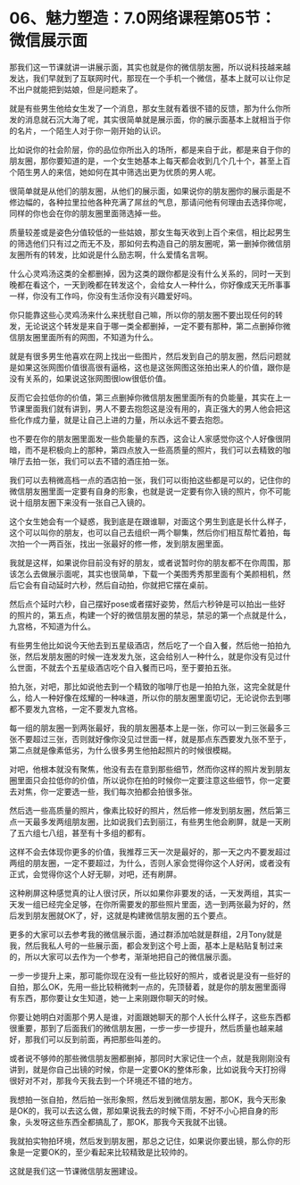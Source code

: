 # 06、魅力塑造：7.0网络课程第05节：微信展示面

那我们这一节课就讲一讲展示面，其实也就是你的微信朋友圈，所以说科技越来越发达，我们早就到了互联网时代，那现在一个手机一个微信，基本上就可以让你足不出户就能把到姑娘，但是问题来了。

就是有些男生他给女生发了一个消息，那女生就有着很不错的反馈，那为什么你所发的消息就石沉大海了呢，其实很简单就是展示面，你的展示面基本上就相当于你的名片，一个陌生人对于你一刚开始的认识。

比如说你的社会阶层，你的品位你所出入的场所，都是来自于此，都是来自于你的朋友圈，那你要知道的是，一个女生她基本上每天都会收到几个几十个，甚至上百个陌生男人的来信，她如何在其中筛选出更为优质的男人呢。

很简单就是从他们的朋友圈，从他们的展示面，如果说你的朋友圈你的展示面是不修边幅的，各种拉里拉他各种充满了屌丝的气息，那请问他有何理由去选择你呢，同样的你也会在你的朋友圈里面筛选掉一些。

质量较差或是姿色分值较低的一些姑娘，那女生每天收到上百个来信，相比起男生的筛选他们只有过之而无不及，那如何去构造自己的朋友圈呢，第一删掉你微信朋友圈所有的转发，比如说是什么励志啊，什么爱情名言啊。

什么心灵鸡汤这类的全都删掉，因为这类的跟你都是没有什么关系的，同时一天到晚都在看这个，一天到晚都在转发这个，会给女人一种什么，你好像成天无所事事一样，你没有工作吗，你没有生活你没有兴趣爱好吗。

你只能靠这些心灵鸡汤来什么来抚慰自己嘛，所以你的朋友圈不要出现任何的转发，无论说这个转发是来自于哪一类全都删掉，一定不要有那种，第二点删掉你微信朋友圈里面所有的网图，不知道为什么。

就是有很多男生他喜欢在网上找出一些图片，然后发到自己的朋友圈，然后问题就是如果这张网图价值很高很有逼格，这也是这张网图这张拍出来人的价值，跟你是没有关系的，如果说这张网图很low很低价值。

反而它会拉低你的价值，第三点删掉你微信朋友圈里面所有的负能量，其实在上一节课里面我们就有讲到，男人不要去抱怨这是没有用的，真正强大的男人他会把这些化作成力量，就是让自己上进的力量，所以永远不要去抱怨。

也不要在你的朋友圈里面发一些负能量的东西，这会让人家感觉你这个人好像很阴暗，而不是积极向上的那种，第四点放入一些高质量的照片，我们可以去精致的咖啡厅去拍一张，我们可以去不错的酒庄拍一张。

我们可以去稍微高档一点的酒店拍一张，我们可以街拍这些都是可以的，记住你的微信朋友圈里面一定要有自身的形象，也就是说一定要有你入镜的照片，你不可能说十组朋友圈下来没有一张自己入镜的。

这个女生她会有一个疑惑，我到底是在跟谁聊，对面这个男生到底是长什么样子，这个可以叫你的朋友，也可以自己去组织一两个聊集，然后你们相互帮忙着拍，每次拍一个一两百张，找出一张最好的修一修，发到朋友圈里面。

我就是这样，如果说你目前没有好的朋友，或者说暂时你的朋友都不在你周围，那该怎么去做展示面呢，其实也很简单，下载一个美图秀秀那里面有个美颜相机，然后它会有自动延时六秒，然后自动拍，你就把它摆在桌前。

然后点个延时六秒，自己摆好pose或者摆好姿势，然后六秒钟是可以拍出一些好的照片的，第五点，构建一个好的微信朋友圈的禁忌，禁忌的第一个点就是什么，九宫格，不知道为什么。

有些男生他比如说今天他去到五星级酒店，然后吃了一个自入餐，然后他一拍拍九张，然后发朋友圈的时候一连发发九张，这会给别人一种什么，就是你没有见过什么世面，不就去个五星级酒店吃个自入餐而已吗，至于要拍五张。

拍九张，对吧，那比如说他去到一个精致的咖啡厅也是一拍拍九张，这完全就是什么，给人一种好像在炫耀的一种味道，所以你的朋友圈里面切记，无论说你去到哪都不要发九宫格，一定不要发九宫格。

每一组的朋友圈一到两张最好，我的朋友圈基本上是一张，你可以一到三张最多三张不要超过三张，否则就好像你没见过世面一样，就是那点东西要发九张不至于，第二点就是像素低劣，为什么很多男生他拍起照片的时候很模糊。

对吧，他根本就没有聚焦，他没有去在意到那些细节，然而你这样的照片发到朋友圈里面只会拉低你的价值，所以说你在拍的时候你一定要注意这些细节，你一定要去对焦，你一定要选一些，我们每次拍都会拍很多张。

然后选一些高质量的照片，像素比较好的照片，然后修一修发到朋友圈，然后第三点一天最多发两组朋友圈，比如说我们去到丽江，有些男生他会刷屏，就是一天刷了五六组七八组，甚至有十多组的都有。

这样不会去体现你更多的价值，我推荐三天一次是最好的，那一天之内不要发超过两组的朋友圈，一定不要超过，为什么，否则人家会觉得你这个人好闲，或者没有正式，会觉得你这个人好无聊，对吧，还有刷屏。

这种刷屏这种感觉真的让人很讨厌，所以如果你非要发的话，一天发两组，其实一天发一组已经完全足够，在你所需要发的那些照片里面，选一到两张最为好的，然后发到朋友圈就OK了，好，这就是构建微信朋友圈的五个要点。

更多的大家可以去参考我的微信展示面，通过群添加哈就是群组，2月Tony就是我，然后我私人号的一些展示面，都会发到这个号上面，基本上是粘贴复制过来的，所以大家可以去作为一个参考，渐渐地把自己的微信展示面。

一步一步提升上来，那可能你现在没有一些比较好的照片，或者说是没有一些好的自拍，那么OK，先用一些比较稍微刺一点的，先顶替着，就是你的朋友圈里面得有东西，那你要让女生知道，她一上来刚跟你聊天的时候。

你要让她明白对面那个男人是谁，对面跟她聊天的那个人长什么样子，这些东西都很重要，那到了后面我们的微信朋友圈，一步一步一步提升，然后质量也越来越好，那我们可以反到前面，再把那些叫差的。

或者说不够帅的那些微信朋友圈都删掉，那同时大家记住一个点，就是我刚刚没有讲到，就是你自己出镜的时候，你是一定要OK的整体形象，比如说我今天打扮得很好对不对，那我今天我去到一个环境还不错的地方。

我想拍一张自拍，然后拍一张形象照，然后发到微信朋友圈，那OK，我今天形象是OK的，我可以去这么做，那如果说我去的时候下雨，不好不小心把自身的形象，头发呀这些东西全都搞乱了，那OK，那我今天我就不出镜。

我就拍实物拍环境，然后发到朋友圈，那总之记住，如果说你要出镜，那么你的形象是一定要OK的，至少看起来比较精致是比较帅的。

这就是我们这一节课微信朋友圈建设。
